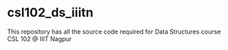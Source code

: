 # csl102_ds_iiitn
This repository has all the source code required for Data Structures course CSL 102 @ IIIT Nagpur
